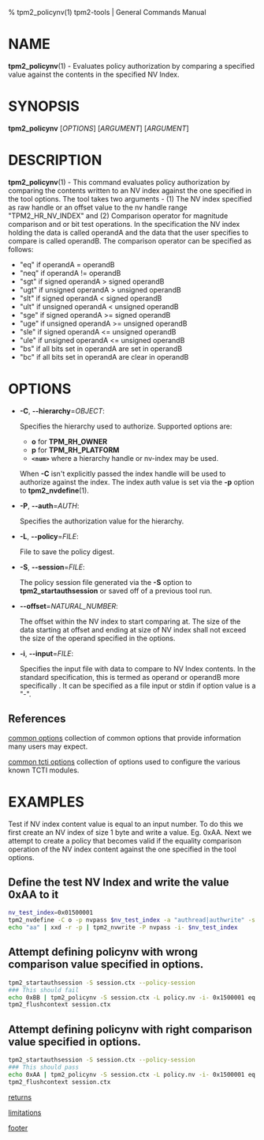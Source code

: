 % tpm2_policynv(1) tpm2-tools | General Commands Manual

# NAME

**tpm2_policynv**(1) - Evaluates policy authorization by comparing a specified
value against the contents in the specified NV Index.

# SYNOPSIS

**tpm2_policynv** [*OPTIONS*] [*ARGUMENT*] [*ARGUMENT*]

# DESCRIPTION

**tpm2_policynv**(1) - This command evaluates policy authorization by comparing
the contents written to an NV index against the one specified in the tool
options. The tool takes two arguments - (1) The NV index specified as raw handle
or an offset value to the nv handle range "TPM2_HR_NV_INDEX" and (2) Comparison
operator for magnitude comparison and or bit test operations. In the
specification the NV index holding the data is called operandA and the data that
the user specifies to compare is called operandB. The comparison operator can be
specified as follows:
* "eq"  if operandA           =   operandB
* "neq" if operandA           !=  operandB
* "sgt" if signed operandA    >   signed operandB
* "ugt" if unsigned operandA  >   unsigned operandB
* "slt" if signed operandA    <   signed operandB
* "ult" if unsigned operandA  <   unsigned operandB
* "sge" if signed operandA    >=  signed operandB
* "uge" if unsigned operandA  >=  unsigned operandB
* "sle" if signed operandA    <=  unsigned operandB
* "ule" if unsigned operandA  <=  unsigned operandB
* "bs"  if all bits set in operandA are set in operandB
* "bc"  if all bits set in operandA are clear in operandB

# OPTIONS

  * **-C**, **\--hierarchy**=_OBJECT_:

    Specifies the hierarchy used to authorize.
    Supported options are:
      * **o** for **TPM_RH_OWNER**
      * **p** for **TPM_RH_PLATFORM**
      * **`<num>`** where a hierarchy handle or nv-index may be used.

    When **-C** isn't explicitly passed the index handle will be used to
    authorize against the index. The index auth value is set via the
    **-p** option to **tpm2_nvdefine**(1).

  * **-P**, **\--auth**=_AUTH_:

    Specifies the authorization value for the hierarchy.

  * **-L**, **\--policy**=_FILE_:

    File to save the policy digest.

  * **-S**, **\--session**=_FILE_:

    The policy session file generated via the **-S** option to
    **tpm2_startauthsession** or saved off of a previous tool run.

  * **\--offset**=_NATURAL_NUMBER_:

    The offset within the NV index to start comparing at. The size of the data
    starting at offset and ending at size of NV index shall not exceed the size
    of the operand specified in the options.

  * **-i**, **\--input**=_FILE_:

    Specifies the input file with data to compare to NV Index contents. In the
    standard specification, this is termed as operand or operandB more
    specifically . It can be specified as a file input or stdin if option
    value is a "-".

## References

[common options](common/options.md) collection of common options that provide
information many users may expect.

[common tcti options](common/tcti.md) collection of options used to configure
the various known TCTI modules.

# EXAMPLES

Test if NV index content value is equal to an input number. To do this we first
create an NV index of size 1 byte and write a value. Eg. 0xAA. Next we attempt
to create a policy that becomes valid if the equality comparison operation of
the NV index content against the one specified in the tool options.

## Define the test NV Index and write the value 0xAA to it
```bash
nv_test_index=0x01500001
tpm2_nvdefine -C o -p nvpass $nv_test_index -a "authread|authwrite" -s 1
echo "aa" | xxd -r -p | tpm2_nvwrite -P nvpass -i- $nv_test_index
```

## Attempt defining policynv with wrong comparison value specified in options.
```bash
tpm2_startauthsession -S session.ctx --policy-session
### This should fail
echo 0xBB | tpm2_policynv -S session.ctx -L policy.nv -i- 0x1500001 eq -P nvpass
tpm2_flushcontext session.ctx
```

## Attempt defining policynv with right comparison value specified in options.
```bash
tpm2_startauthsession -S session.ctx --policy-session
### This should pass
echo 0xAA | tpm2_policynv -S session.ctx -L policy.nv -i- 0x1500001 eq -P nvpass
tpm2_flushcontext session.ctx
```

[returns](common/returns.md)

[limitations](common/policy-limitations.md)

[footer](common/footer.md)
